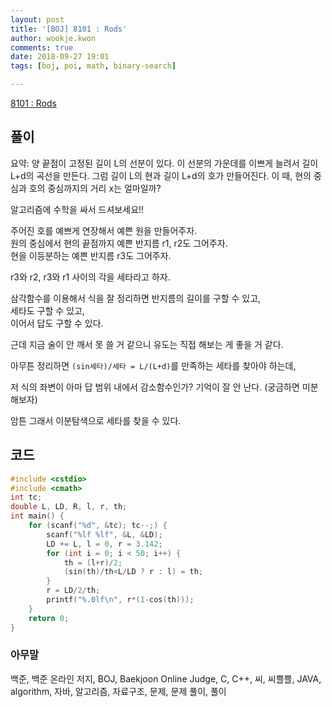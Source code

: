 ```yaml
---
layout: post
title: '[BOJ] 8101 : Rods'
author: wookje.kwon
comments: true
date: 2018-09-27 19:01
tags: [boj, poi, math, binary-search]

---
```


[8101 : Rods](https://www.acmicpc.net/problem/8101)  

## 풀이

요약: 양 끝점이 고정된 길이 L의 선분이 있다. 이 선분의 가운데를 이쁘게 늘려서 길이 L+d의 곡선을 만든다. 그럼 길이 L의 현과 길이 L+d의 호가 만들어진다. 이 때, 현의 중심과 호의 중심까지의 거리 x는 얼마일까?

알고리즘에 수학을 싸서 드셔보세요!!

주어진 호를 예쁘게 연장해서 예쁜 원을 만들어주자.  
원의 중심에서 현의 끝점까지 예쁜 반지름 r1, r2도 그어주자.  
현을 이등분하는 예쁜 반지름 r3도 그어주자.  

r3와 r2, r3와 r1 사이의 각을 세타라고 하자.

삼각함수를 이용해서 식을 잘 정리하면 반지름의 길이를 구할 수 있고,  
세타도 구할 수 있고,  
이어서 답도 구할 수 있다.

근데 지금 술이 안 깨서 못 쓸 거 같으니 유도는 직접 해보는 게 좋을 거 같다.

아무튼 정리하면 `(sin세타)/세타 = L/(L+d)`를 만족하는 세타를 찾아야 하는데,

저 식의 좌변이 아마 답 범위 내에서 감소함수인가? 기억이 잘 안 난다. (궁금하면 미분해보자)

암튼 그래서 이분탐색으로 세타를 찾을 수 있다.

## 코드

```cpp
#include <cstdio>
#include <cmath>
int tc;
double L, LD, R, l, r, th;
int main() {
    for (scanf("%d", &tc); tc--;) {
        scanf("%lf %lf", &L, &LD);
        LD += L, l = 0, r = 3.142;
        for (int i = 0; i < 50; i++) {
            th = (l+r)/2;
            (sin(th)/th<L/LD ? r : l) = th;
        }
        r = LD/2/th;
        printf("%.0lf\n", r*(1-cos(th)));
    }
    return 0;
}
```  

### 아무말  
백준, 백준 온라인 저지, BOJ, Baekjoon Online Judge, C, C++, 씨, 씨쁠쁠, JAVA, algorithm, 자바, 알고리즘, 자료구조, 문제, 문제 풀이, 풀이
